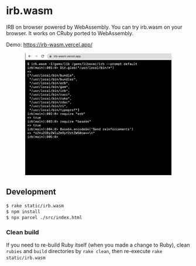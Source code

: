 # irb.wasm

IRB on browser powered by WebAssembly.
You can try irb.wasm on your browser. It works on CRuby ported to WebAssembly.

Demo: https://irb-wasm.vercel.app/

<div align="center">
<img src=./docs/demo.png width="400px">
</div>

## Development

```console
$ rake static/irb.wasm
$ npm install
$ npx parcel ./src/index.html
```

### Clean build

If you need to re-build Ruby itself (when you made a change to Ruby), clean `rubies` and `build` directories by `rake clean`, then re-execute `rake static/irb.wasm`

